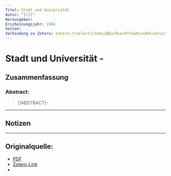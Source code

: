 ```yaml
---
Titel: Stadt und Universität
Autor: "[[]]"
Herausgeber:  
Erscheinungsjahr: 1994
Seiten: 
Verbindung zu Zotero: zotero://select/items/@DuchhardtStadtundUniversitat
---
```

# Stadt und Universität - 

## Zusammenfassung
### Abstract:
> [!ABSTRACT]-
> 

---
## Notizen


---

## Originalquelle:
- [PDF](DuchhardtStadtundUniversitat.pdf)
- [Zotero-Link](zotero://select/items/@DuchhardtStadtundUniversitat)
- 
